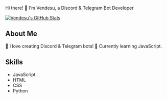 Hi there! 👋 I'm Vendesu, a Discord & Telegram Bot Developer

[![Vendesu's GitHub Stats](https://github-readme-stats.vercel.app/api?username=Vendesu)](https://github.com/anuraghazra/github-readme-stats)

## About Me

👑 I love creating Discord & Telegram bots!
🌱 Currently learning JavaScript.


## Skills

* JavaScript
* HTML
* CSS
* Python
